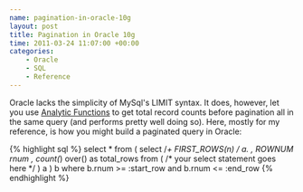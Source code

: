 ```yaml
--- 
name: pagination-in-oracle-10g
layout: post
title: Pagination in Oracle 10g
time: 2011-03-24 11:07:00 +00:00
categories:
    - Oracle
    - SQL
    - Reference
---
```


Oracle lacks the simplicity of MySql's LIMIT syntax. It does, however, let you use <a href="http://www.orafaq.com/node/55">Analytic Functions</a> to get total record counts before pagination all in the same query (and performs pretty well doing so). Here, mostly for my reference, is how you might build a paginated query in Oracle:

{% highlight sql %}
select * from (
	select /*+ FIRST_ROWS(n) */
		  a.*
		, ROWNUM rnum
		, count(*) over() as total_rows
	from ( 
		/* your select statement goes here */ 
	) a
) b 
where b.rnum >= :start_row and b.rnum <= :end_row
{% endhighlight %}
